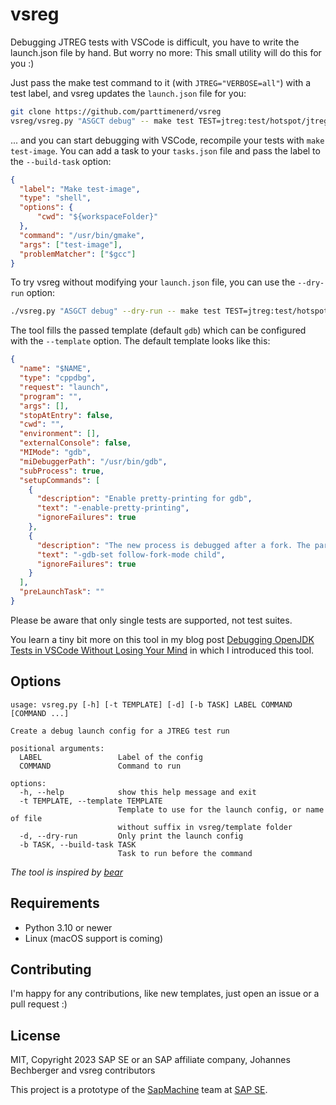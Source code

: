 vsreg
=====

Debugging JTREG tests with VSCode is difficult, you have to write the launch.json file by hand.
But worry no more: This small utility will do this for you :)

Just pass the make test command to it (with `JTREG="VERBOSE=all"`) with a test label,
and vsreg updates the `launch.json` file for you:

```sh
git clone https://github.com/parttimenerd/vsreg
vsreg/vsreg.py "ASGCT debug" -- make test TEST=jtreg:test/hotspot/jtreg/serviceability/AsyncGetCallTrace JTREG="VERBOSE=all"
```

... and you can start debugging with VSCode, recompile your tests with `make test-image`.
You can add a task to your `tasks.json` file and pass the label to the `--build-task` option:

```json
{
  "label": "Make test-image",
  "type": "shell",
  "options": {
      "cwd": "${workspaceFolder}"
  },
  "command": "/usr/bin/gmake",
  "args": ["test-image"],
  "problemMatcher": ["$gcc"]
}
```

To try vsreg without modifying your `launch.json` file, you can use the `--dry-run` option:

```sh
./vsreg.py "ASGCT debug" --dry-run -- make test TEST=jtreg:test/hotspot/jtreg/serviceability/AsyncGetCallTrace JTREG="VERBOSE=all"
```

The tool fills the passed template (default `gdb`) which can be configured with the `--template` option.
The default template looks like this:

```json
{
  "name": "$NAME",
  "type": "cppdbg",
  "request": "launch",
  "program": "",
  "args": [],
  "stopAtEntry": false,
  "cwd": "",
  "environment": [],
  "externalConsole": false,
  "MIMode": "gdb",
  "miDebuggerPath": "/usr/bin/gdb",
  "subProcess": true,
  "setupCommands": [
    {
      "description": "Enable pretty-printing for gdb",
      "text": "-enable-pretty-printing",
      "ignoreFailures": true
    },
    {
      "description": "The new process is debugged after a fork. The parent process runs unimpeded.",
      "text": "-gdb-set follow-fork-mode child",
      "ignoreFailures": true
    }
  ],
  "preLaunchTask": ""
}
```

Please be aware that only single tests are supported, not test suites.

You learn a tiny bit more on this tool in my blog post
[Debugging OpenJDK Tests in VSCode Without Losing Your Mind](https://mostlynerdless.de/blog/2023/06/21/debugging-openjdk-tests-in-vscode-without-losing-your-mind/)
in which I introduced this tool.

Options
-------
```shell
usage: vsreg.py [-h] [-t TEMPLATE] [-d] [-b TASK] LABEL COMMAND [COMMAND ...]

Create a debug launch config for a JTREG test run

positional arguments:
  LABEL                 Label of the config
  COMMAND               Command to run

options:
  -h, --help            show this help message and exit
  -t TEMPLATE, --template TEMPLATE
                        Template to use for the launch config, or name of file
                        without suffix in vsreg/template folder
  -d, --dry-run         Only print the launch config
  -b TASK, --build-task TASK
                        Task to run before the command
```

*The tool is inspired by [bear](https://github.com/rizsotto/Bear)*

Requirements
------------
- Python 3.10 or newer
- Linux (macOS support is coming)

Contributing
------------
I'm happy for any contributions, like new templates, just open an issue or a pull request :)


License
-------
MIT, Copyright 2023 SAP SE or an SAP affiliate company, Johannes Bechberger and vsreg contributors

This project is a prototype of the [SapMachine](https://sapmachine.io) team at [SAP SE](https://sap.com).